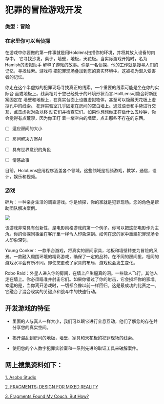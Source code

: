 # 犯罪的冒险游戏开发
### 类型：冒险
### 在家里你可以当侦探

在游戏中你要做的第一件事就是用Hololens扫描你的环境，并将其放入设备的内存中。
它寻找沙发，桌子，墙壁，地板，天花板。当实际游戏开始时，名为Hamish的虚拟助手
解释了游戏的故事。你是一名侦探，他的工作就是搜寻人们的记忆，寻找线索。游戏将
把犯罪现场叠加到您的真实环境中。这被视为潜入受害者的记忆。

你走在这个半虚拟的犯罪现场寻找真正的线索。一个重要的线索可能是坐在你的实际台
面或地板上。线索相对于您已经处于的环境形状而言.HollLens可能会将新图案固定在
墙壁和地板上，在真实台面上设置虚拟物体，甚至可以隐藏天花板上虚拟孔中的线索。
犯罪实验室几乎固定在房间的空白墙上。通过语音和手势进行交互，点击虚拟对象以移
动它们并检查它们。如果你想想你正在做什么五秒钟，你会觉得有点荒谬，因为你正盯
着一堵空白的墙壁，点击那些不存在的东西。
    

- [ ] 适应房间的大小

- [ ] 房间解决方案AI

- [ ] 具有世界意识的角色

- [ ] 情感故事

目前，HoloLens应用程序涵盖各个领域。这些领域是视频游戏，教学，通信，设计，娱乐和视频。

### 游戏 

碎片：一种亲身生活的调查游戏。你是侦探，你的家就是犯罪现场。您的角色是帮助团队解决案例。

![](https://github.com/dengxiangliu/MyCoding/blob/master/Hololens/Fragments/Image/107.png)

该游戏非常具有创新性，是电影风格游戏的第一个例子。你可以把这部电影作为主角。你的侦探同事坐在客厅里一样令人印象深刻。如何在您的家中重建犯罪现场令人印象深刻。

Young Conker：一款平台游戏，将真实的房间家具，地板和墙壁转变为冒险的风景。一款融入周围环境的精彩游戏，确保了一定的品种。在不同的房间里，相同的游戏水平会有所不同。即使您更改了家具的布局，游戏也会发生变化。

Robo Raid：外星人进入你的房间，在墙上产生逼真的洞。一些敌人飞行，其他人走在墙上。你必须瞄准并射击它们。如果你错过了你的射击，它会损坏你的家墙。幸运的是，当你离开游戏时，一切都会像以前一样回归。这是最成功的比赛之一。它融合了混合现实的关键点和战斗中的快速行动。

## 开发游戏的特征

- 里面的人与真人一样大小，我们可以跟它进行全息互动，他们了解您的存在并分享您的真实空间。

- 揭开混乱到房间的地板，墙壁，家具和天花板的犯罪现场的线索。

- 使用您的个人数字犯罪实验室和一系列先进的取证工具来破解案件。



## 网上搜集资料如下：
[1. Asobo Studio](http://www.asobostudio.com/games/fragments)

[2. FRAGMENTS: DESIGN FOR MIXED REALITY](http://secondtruth.com/2016/05/fragments-design-for-mixed-reality/)

[3. Fragments Found My Couch, But How?](http://www.roadtomr.com/2016/04/24/762/fragments-found-my-couch-but-how/)




